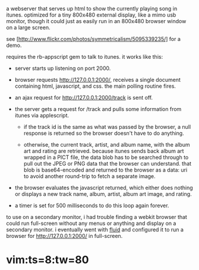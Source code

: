 a webserver that serves up html to show the currently playing song in itunes.
optimized for a tiny 800x480 external display, like a mimo usb monitor, though
it could just as easily run in an 800x480 browser window on a large screen.

see [http://www.flickr.com/photos/symmetricalism/5095339235/] for a demo.

requires the rb-appscript gem to talk to itunes.  it works like this:

- server starts up listening on port 2000.

- browser requests http://127.0.0.1:2000/, receives a single document containing
  html, javascript, and css.  the main polling routine fires.

- an ajax request for http://127.0.0.1:2000/track is sent off.

- the server gets a request for /track and pulls some information from itunes
  via applescript.

	- if the track id is the same as what was passed by the browser, a null
	  response is returned so the browser doesn't have to do anything.

	- otherwise, the current track, artist, and album name, with the album
	  art and rating are retrieved.  because itunes sends back album art
	  wrapped in a PICT file, the data blob has to be searched through to
	  pull out the JPEG or PNG data that the browser can understand.  that
	  blob is base64-encoded and returned to the browser as a data: uri to
	  avoid another round-trip to fetch a separate image.

- the browser evaluates the javascript returned, which either does nothing or
  displays a new track name, album, artist, album art image, and rating.

- a timer is set for 500 milliseconds to do this loop again forever.

to use on a secondary monitor, i had trouble finding a webkit browser that could
run full-screen without any menus or anything and display on a secondary
monitor.  i eventually went with [fluid](http://fluidapp.com/) and configured it
to run a browser for http://127.0.0.1:2000/ in full-screen.

# vim:ts=8:tw=80
